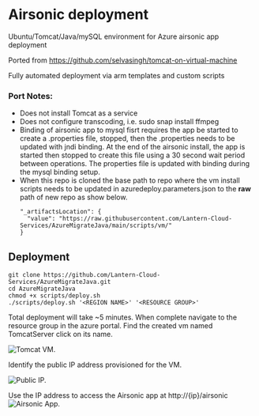 # Airsonic deployment 
Ubuntu/Tomcat/Java/mySQL environment for Azure airsonic app deployment


Ported from https://github.com/selvasingh/tomcat-on-virtual-machine

Fully automated deployment via arm templates and custom scripts

### Port Notes:

* Does not install Tomcat as a service
* Does not configure transcoding, i.e. sudo snap install ffmpeg
* Binding of airsonic app to mysql fisrt requires the app be started to create a .properties file, stopped, then the .properties needs to be updated with jndi binding.  At the end of the airsonic install, the app is started then stopped to create this file using a 30 second wait period between operations.  The properties file is updated with binding during the mysql binding setup.
* When this repo is cloned the base path to repo where the vm install scripts needs to be updated in azuredeploy.parameters.json to the **raw** path of new repo as show below.
    ```
    "_artifactsLocation": {
      "value": "https://raw.githubusercontent.com/Lantern-Cloud-Services/AzureMigrateJava/main/scripts/vm/"
    }
    ```

## Deployment

    git clone https://github.com/Lantern-Cloud-Services/AzureMigrateJava.git
    cd AzureMigrateJava
    chmod +x scripts/deploy.sh
    ./scripts/deploy.sh '<REGION NAME>' '<RESOURCE GROUP>'

Total deployment will take ~5 minutes.  When complete navigate to the resource group in the azure portal.  Find the created vm named TomcatServer click on its name.  

![Tomcat VM.](https://raw.githubusercontent.com/microsoft/MTC_APPContainerization/main/media/server.jpg)

Identify the public IP address provisioned for the VM.

![Public IP.](https://raw.githubusercontent.com/microsoft/MTC_APPContainerization/main/media/ip.jpg)

Use the IP address to access the Airsonic app at http://{ip}/airsonic
![Airsonic App.](https://raw.githubusercontent.com/microsoft/MTC_APPContainerization/main/media/app.jpg)
